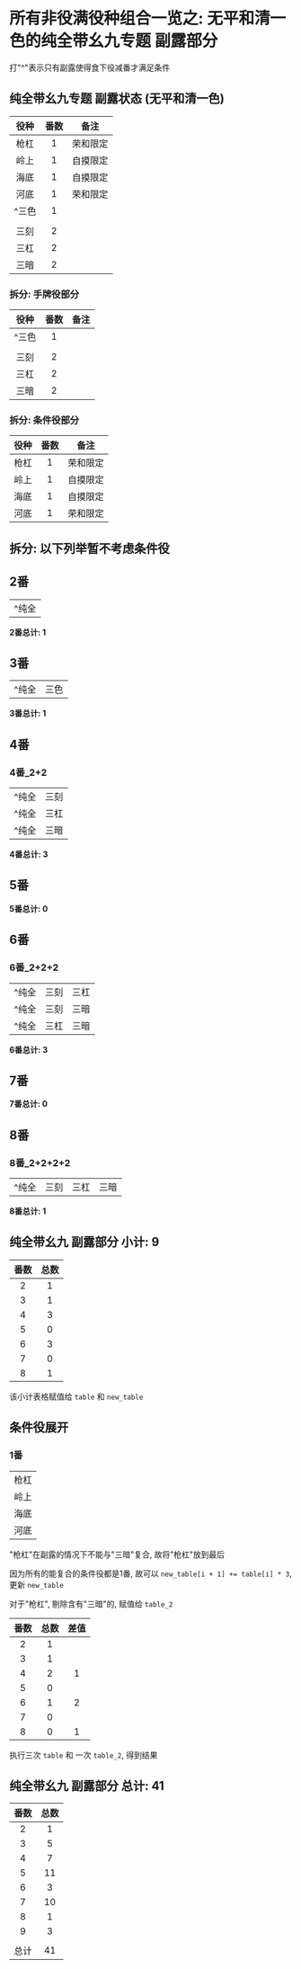# 所有非役满役种组合一览之: 无平和清一色的纯全带幺九专题 副露部分

打"^"表示只有副露使得食下役减番才满足条件

## 纯全带幺九专题 副露状态 (无平和清一色)

| 役种  | 番数 |  备注  |
|:---:|:--:|:----:|
| 枪杠  | 1  | 荣和限定 |
| 岭上  | 1  | 自摸限定 |
| 海底  | 1  | 自摸限定 |
| 河底  | 1  | 荣和限定 |
| ^三色 | 1  |
|     |    |
| 三刻  | 2  |
| 三杠  | 2  |
| 三暗  | 2  |

### 拆分: 手牌役部分

| 役种  | 番数 | 备注 |
|:---:|:--:|:--:|
| ^三色 | 1  |
|     |    |
| 三刻  | 2  |
| 三杠  | 2  |
| 三暗  | 2  |

### 拆分: 条件役部分

| 役种 | 番数 |  备注  |
|:--:|:--:|:----:|
| 枪杠 | 1  | 荣和限定 |
| 岭上 | 1  | 自摸限定 |
| 海底 | 1  | 自摸限定 |
| 河底 | 1  | 荣和限定 |

## **拆分: 以下列举暂不考虑条件役**

## 2番

|     |
|:---:|
| ^纯全 |

**2番总计: 1**

## 3番

|     |    |
|:---:|:--:|
| ^纯全 | 三色 |

**3番总计: 1**

## 4番

### 4番_2+2

|     |    |
|:---:|:--:|
| ^纯全 | 三刻 |
| ^纯全 | 三杠 |
| ^纯全 | 三暗 |

**4番总计: 3**

## 5番

**5番总计: 0**

## 6番

### 6番_2+2+2

|     |    |    |
|:---:|:--:|:--:|
| ^纯全 | 三刻 | 三杠 |
| ^纯全 | 三刻 | 三暗 |
| ^纯全 | 三杠 | 三暗 |

**6番总计: 3**

## 7番

**7番总计: 0**

## 8番

### 8番_2+2+2+2

|     |    |    |    |
|:---:|:--:|:--:|:--:|
| ^纯全 | 三刻 | 三杠 | 三暗 |

**8番总计: 1**

## 纯全带幺九 副露部分 小计: 9

| 番数 | 总数 |
|:--:|:--:|
| 2  | 1  |
| 3  | 1  |
| 4  | 3  |
| 5  | 0  |
| 6  | 3  |
| 7  | 0  |
| 8  | 1  |

该小计表格赋值给 `table` 和 `new_table`

## 条件役展开

### 1番

|    |
|:--:|
| 枪杠 |
| 岭上 |
| 海底 |
| 河底 |

"枪杠"在副露的情况下不能与"三暗"复合, 故将"枪杠"放到最后

因为所有的能复合的条件役都是1番, 故可以 `new_table[i + 1] += table[i] * 3`, 更新 `new_table`

对于"枪杠", 剔除含有"三暗"的, 赋值给 `table_2`

| 番数 | 总数 | 差值 |
|:--:|:--:|:--:|
| 2  | 1  |    |
| 3  | 1  |    |
| 4  | 2  | 1  |
| 5  | 0  |    |
| 6  | 1  | 2  |
| 7  | 0  |    |
| 8  | 0  | 1  |

执行三次 `table` 和 一次 `table_2`, 得到结果

## 纯全带幺九 副露部分 总计: 41

| 番数 | 总数 |
|:--:|:--:|
| 2  | 1  |
| 3  | 5  |
| 4  | 7  |
| 5  | 11 |
| 6  | 3  |
| 7  | 10 |
| 8  | 1  |
| 9  | 3  |
|    |    |
| 总计 | 41 |
